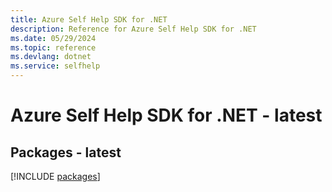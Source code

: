 ```yaml
---
title: Azure Self Help SDK for .NET
description: Reference for Azure Self Help SDK for .NET
ms.date: 05/29/2024
ms.topic: reference
ms.devlang: dotnet
ms.service: selfhelp
---
```

# Azure Self Help SDK for .NET - latest
## Packages - latest
[!INCLUDE [packages](self-help-index.md)]